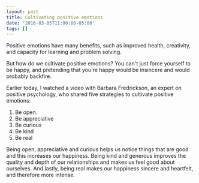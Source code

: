 ```yaml
---
layout: post
title: Cultivating positive emotions
date: '2016-03-05T11:00:00-05:00'
tags: []
---
```

Positive emotions have many benefits, such as improved health, creativity, and capacity for learning and problem solving.

But how do we cultivate positive emotions? You can't just force yourself to be happy, and pretending that you're happy would be insincere and would probably backfire.

Earlier today, I watched a video with Barbara Fredrickson, an expert on positive psychology, who shared five strategies to cultivate positive emotions:

1. Be open.
2. Be appreciative
3. Be curious
4. Be kind
5. Be real

Being open, appreciative and curious helps us notice things that are good and this increases our happiness. Being kind and generous improves the quality and depth of our relationships and makes us feel good about ourselves. And lastly, being real makes our happiness sincere and heartfelt, and therefore more intense.
